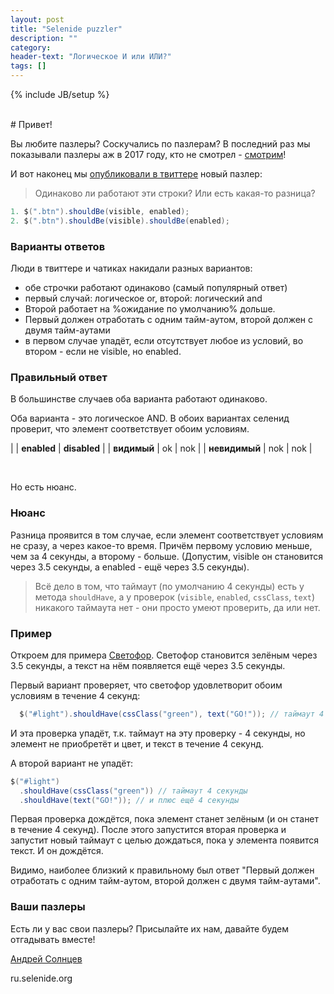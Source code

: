 ```yaml
---
layout: post
title: "Selenide puzzler"
description: ""
category:
header-text: "Логическое И или ИЛИ?"
tags: []
---
```

{% include JB/setup %}

<br>
# Привет!

Вы любите пазлеры? 
Соскучались по пазлерам?
В последний раз мы показывали пазлеры аж в 2017 году, кто не смотрел - [смотрим](https://www.youtube.com/watch?v=y-ZyxTWHH08&ab_channel=Heisenbug)!

И вот наконец мы [опубликовали в твиттере](https://twitter.com/selenide/status/1560192824536088580) новый пазлер:

> Одинаково ли работают эти строки? Или есть какая-то разница?

```java
1. $(".btn").shouldBe(visible, enabled);
2. $(".btn").shouldBe(visible).shouldBe(enabled);
```

### Варианты ответов

Люди в твиттере и чатиках накидали разных вариантов:
* обе строчки работают одинаково (самый популярный ответ)
* первый случай: логическое or, второй: логический and
* Второй работает на %ожидание по умолчанию% дольше.
* Первый должен отработать с одним тайм-аутом, второй должен с двумя тайм-аутами
* в первом случае упадёт, если отсутствует любое из условий, во втором - если не visible, но enabled.

### Правильный ответ

В большинстве случаев оба варианта работают одинаково.

Оба варианта - это логическое AND. В обоих вариантах селенид проверит, что элемент соответствует обоим условиям.

|               | **enabled** | **disabled** |
| **видимый**   | ok          | nok          |
| **невидимый** | nok         | nok          |

<br>

Но есть нюанс.

### Нюанс

Разница проявится в том случае, если элемент соответствует условиям не сразу, а через какое-то время.
Причём первому условию меньше, чем за 4 секунды, а второму - больше.
(Допустим, visible он становится через 3.5 секунды, а enabled - ещё через 3.5 секунды).

> Всё дело в том, что таймаут (по умолчанию 4 секунды) есть у метода `shouldHave`, а у проверок
(`visible`, `enabled`, `cssClass`, `text`) никакого таймаута нет - они просто умеют проверить, да или нет.

### Пример

Откроем для примера [Светофор](https://selenide.org/traffic-light.html).
Светофор становится зелёным через 3.5 секунды, а текст на нём появляется ещё через 3.5 секунды.

Первый вариант проверяет, что светофор удовлетворит обоим условиям в течение 4 секунд:

```java
  $("#light").shouldHave(cssClass("green"), text("GO!")); // таймаут 4 секунды
```

И эта проверка упадёт, т.к. таймаут на эту проверку - 4 секунды, но элемент не приобретёт и цвет, и текст в течение 4 секунд.

А второй вариант не упадёт:
```java
$("#light")
  .shouldHave(cssClass("green")) // таймаут 4 секунды
  .shouldHave(text("GO!")); // и плюс ещё 4 секунды
```

Первая проверка дождётся, пока элемент станет зелёным (и он станет в течение 4 секунд).
После этого запустится вторая проверка и запустит новый таймаут с целью дождаться, пока у элемента появится текст.
И он дождётся.

Видимо, наиболее близкий к правильному был ответ "Первый должен отработать с одним тайм-аутом, второй должен с двумя тайм-аутами". 

### Ваши пазлеры 

Есть ли у вас свои пазлеры?
Присылайте их нам, давайте будем отгадывать вместе!


[Андрей Солнцев](http://asolntsev.github.io/)

ru.selenide.org
